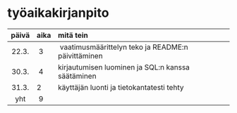 # työaikakirjanpito 

| päivä | aika | mitä tein |
| :----: | :----- | :----- | 
| 22.3. | 3 | vaatimusmäärittelyn teko ja README:n päivittäminen |
| 30.3. | 4 | kirjautumisen luominen ja SQL:n kanssa säätäminen |
| 31.3. | 2 | käyttäjän luonti ja tietokantatesti tehty |
| yht | 9 | |
